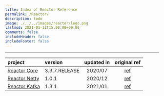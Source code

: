```yaml
---
title: Index of Reactor Reference
permalink: /Reactor/
description: todo
image: ./../../images/reactor/logo.png
lastmod: 2021-01-11T15:00:00+09:00
comments: false
includeHeader: false
includeFooter: false
---
```


---

| project | version | updated in | original ref | 
| :------------- | :------------------| :----------------: | :----------------: |
|[Reactor Core](/Reactor%20Core/contents/) | 3.3.7.RELEASE| 2020/07|[ref](https://projectreactor.io/docs/core/3.3.7.RELEASE/reference/index.html) |
|[Reactor Netty](/Reactor%20Netty/contents/) |1.0.1 | 2020/12 | [ref](https://projectreactor.io/docs/netty/1.0.1/reference/index.html) |
| [Reactor Kafka](/Reactor%20Kafka/contents/) | 1.3.1 | 2021/01 | [ref](https://projectreactor.io/docs/kafka/1.3.1/reference/index.html) |
